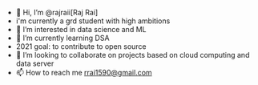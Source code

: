 - 👋 Hi, I’m @rajraii[Raj Rai]
- i'm currently a grd student with high ambitions 
- 👀 I’m interested in data science and ML
- 🌱 I’m currently learning DSA
- 2021 goal: to contribute to open source
- 💞️ I’m looking to collaborate on projects based on cloud computing and data server
- 📫 How to reach me rrai1590@gmail.com

<!---
rajraii/rajraii is a ✨ special ✨ repository because its `README.md` (this file) appears on your GitHub profile.
You can click the Preview link to take a look at your changes.
--->
